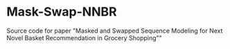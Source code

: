 # Mask-Swap-NNBR
Source code for paper "Masked and Swapped Sequence Modeling for Next Novel Basket Recommendation in Grocery Shopping""
